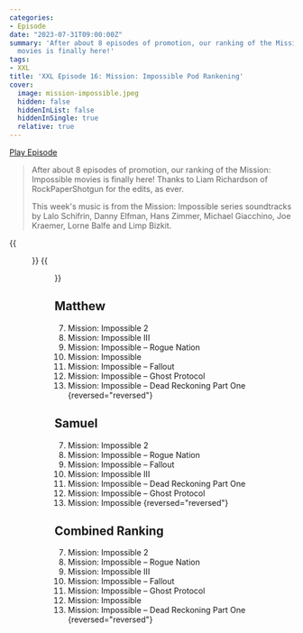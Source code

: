 ```yaml
---
categories:
- Episode
date: "2023-07-31T09:00:00Z"
summary: 'After about 8 episodes of promotion, our ranking of the Mission: Impossible
  movies is finally here!'
tags:
- XXL
title: 'XXL Episode 16: Mission: Impossible Pod Rankening'
cover: 
  image: mission-impossible.jpeg
  hidden: false
  hiddenInList: false
  hiddenInSingle: true
  relative: true
---
```


[Play Episode](https://www.patreon.com/posts/xxl-episode-16-86908870)
> After about 8 episodes of promotion, our ranking of the Mission: Impossible movies is finally here! Thanks to Liam Richardson of RockPaperShotgun for the edits, as ever.
>
> This week's music is from the Mission: Impossible series soundtracks by Lalo Schifrin, Danny Elfman, Hans Zimmer, Michael Giacchino, Joe Kraemer, Lorne Balfe and Limp Bizkit.

{{<figure 
    src="mission-impossible.jpeg" 
    caption="Image Credit: Naeslyn" 
    alt="Mission: Backpageable" >}}
{{<figure 
    src="john-woo.jpeg" 
    caption="Image Credit: Tabbdl" 
    alt="Star of MI2" >}}

## Matthew
7. Mission: Impossible 2
6. Mission: Impossible III
5. Mission: Impossible – Rogue Nation
4. Mission: Impossible
3. Mission: Impossible – Fallout
2. Mission: Impossible – Ghost Protocol
1. Mission: Impossible – Dead Reckoning Part One
{reversed="reversed"}

## Samuel
7. Mission: Impossible 2
6. Mission: Impossible – Rogue Nation
5. Mission: Impossible – Fallout
4. Mission: Impossible III
3. Mission: Impossible – Dead Reckoning Part One
2. Mission: Impossible – Ghost Protocol
1. Mission: Impossible
{reversed="reversed"}  

## Combined Ranking
7. Mission: Impossible 2
6. Mission: Impossible – Rogue Nation
5. Mission: Impossible III
4. Mission: Impossible – Fallout
3. Mission: Impossible – Ghost Protocol
2. Mission: Impossible
1. Mission: Impossible – Dead Reckoning Part One
{reversed="reversed"}